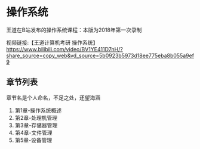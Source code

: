 # 操作系统
王道在B站发布的操作系统课程：本版为2018年第一次录制

视频链接:【王道计算机考研 操作系统】 https://www.bilibili.com/video/BV1YE411D7nH/?share_source=copy_web&vd_source=5b0923b5973d18ee775eba8b055a9ef9


## 章节列表
章节名是个人命名，不足之处，还望海涵

1. 第1章-操作系统概述
2. 第2章-处理机管理
3. 第3章-存储器管理
4. 第4章-文件管理
5. 第5章-设备管理